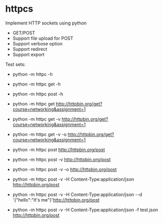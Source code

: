 # httpcs
Implement HTTP sockets using python

- GET/POST
- Support file upload for POST
- Support verbose option
- Support redirect
- Support export


Test sets:

- python -m httpc -h
- python -m httpc get -h
- python -m httpc post -h

- python -m httpc get http://httpbin.org/get?course=networking&assignment=1
- python -m httpc get -v http://httpbin.org/get?course=networking&assignment=1 
- python -m httpc get -v -o http://httpbin.org/get?course=networking&assignment=1 

- python -m httpc post http://httpbin.org/post
- python -m httpc post -v http://httpbin.org/post
- python -m httpc post -v -o http://httpbin.org/post
- python -m httpc post -v -H Content-Type:application/json http://httpbin.org/post
- python -m httpc post -v -H Content-Type:application/json --d '{"hello":"It's me"}'http://httpbin.org/post
- python -m httpc post -v -H Content-Type:application/json -f test.json http://httpbin.org/post
